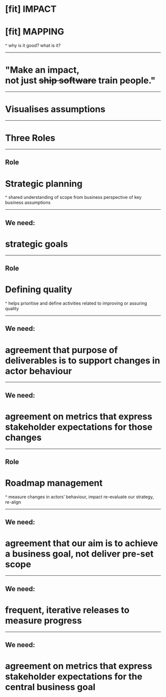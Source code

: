 # [fit] IMPACT
# [fit] MAPPING

^ why is it good?
what is it?

---

# "Make an impact,<br>not just ~~ship software~~ train people."

---

# Visualises assumptions

---

# Three Roles

---

## Role
# Strategic planning

^ shared understanding
of  scope from business perspective
of key business assumptions

---

##  We need:
# strategic goals

---

## Role
# Defining quality

^ helps prioritise and define activities related to improving or assuring quality

---

## We need:
# agreement that purpose of deliverables is to support changes in actor behaviour

---

## We need:
# agreement on metrics that express stakeholder expectations for those changes

---

## Role
# Roadmap management

^ measure changes in actors’ behaviour, impact
re-evaluate our strategy, re-align

---

## We need:
# agreement that our aim is to achieve a business goal, not deliver pre-set scope

---

## We need:
# frequent, iterative releases to measure progress

---

## We need:
# agreement on metrics that express stakeholder expectations for the central business goal

